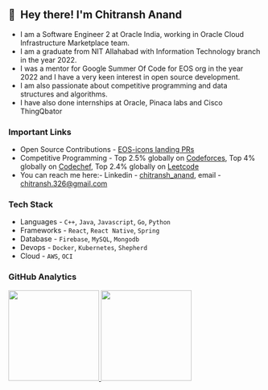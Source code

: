 ## 👋 &nbsp;Hey there! I'm Chitransh Anand

- I am a Software Engineer 2 at Oracle India, working in Oracle Cloud Infrastructure Marketplace team.   
- I am a graduate from NIT Allahabad with Information Technology branch in the year 2022.
- I was a mentor for Google Summer Of Code for EOS org in the year 2022 and I have a very keen interest in open source development.  
- I am also passionate about competitive programming and data structures and algorithms.
- I have also done internships at Oracle, Pinaca labs and Cisco ThingQbator

### Important Links
- Open Source Contributions - [EOS-icons landing PRs](https://gitlab.com/eos-solutions/eos-icons-landing/-/merge_requests?scope=all&state=merged&author_username=rheo-chiti)
- Competitive Programming - Top 2.5% globally on [Codeforces](https://codeforces.com/profile/rheo-chiti), Top 4% globally on [Codechef](https://www.codechef.com/users/rheo), Top 2.4% globally on [Leetcode](https://leetcode.com/rheo-chiti/)
- You can reach me here:- Linkedin - [chitransh_anand](https://www.linkedin.com/in/chitransh-anand/), email - chitransh.326@gmail.com 

### Tech Stack
- Languages - `C++`, `Java`, `Javascript`, `Go`, `Python`
- Frameworks - `React`, `React Native`, `Spring`
- Database - `Firebase`, `MySQL`, `Mongodb`
- Devops - `Docker`, `Kubernetes`, `Shepherd`
- Cloud - `AWS`, `OCI`

### GitHub Analytics

<p align="justify">
<a href="https://github.com/rheo-chiti">
  <img height="180em" src="https://github-readme-stats-eight-theta.vercel.app/api?username=rheo-chiti&show_icons=true&theme=algolia&include_all_commits=true&count_private=true"/>
<img height="180em" src="https://github-readme-stats-eight-theta.vercel.app/api/top-langs/?username=rheo-chiti&layout=compact&langs_count=8&theme=algolia&hide=c%23,html"/>
</p>
